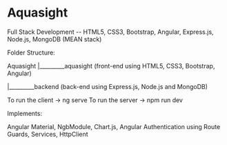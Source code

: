 # Aquasight
Full Stack Development --
HTML5, CSS3, Bootstrap, Angular, Express.js, Node.js, MongoDB (MEAN stack)

Folder Structure:

Aquasight
  |_________aquasight (front-end using HTML5, CSS3, Bootstrap, Angular)
  
  |_________backend (back-end using Express.js, Node.js and MongoDB)
  
  To run the client -> ng serve
  To run the server -> npm run dev
  
  Implements: 
  
  Angular Material, NgbModule, Chart.js, Angular Authentication using Route Guards, Services, HttpClient
